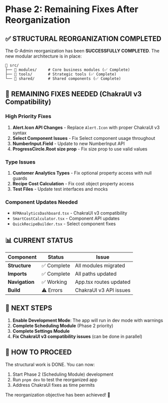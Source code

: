 # Phase 2: Remaining Fixes After Reorganization

## ✅ STRUCTURAL REORGANIZATION COMPLETED

The G-Admin reorganization has been **SUCCESSFULLY COMPLETED**. The new modular architecture is in place:

```
📂 src/
├── 📂 modules/     # Core business modules (✅ Complete)
├── 📂 tools/       # Strategic tools (✅ Complete)  
└── 📂 shared/      # Shared components (✅ Complete)
```

## 🔧 REMAINING FIXES NEEDED (ChakraUI v3 Compatibility)

### High Priority Fixes
1. **Alert.Icon API Changes** - Replace `Alert.Icon` with proper ChakraUI v3 syntax
2. **Select Component Issues** - Fix Select component usage throughout
3. **NumberInput.Field** - Update to new NumberInput API
4. **ProgressCircle.Root size prop** - Fix size prop to use valid values

### Type Issues
1. **Customer Analytics Types** - Fix optional property access with null guards
2. **Recipe Cost Calculation** - Fix cost object property access
3. **Test Files** - Update test interfaces and mocks

### Component Updates Needed
- `RFMAnalyticsDashboard.tsx` - ChakraUI v3 compatibility
- `SmartCostCalculator.tsx` - Component API updates
- `QuickRecipeBuilder.tsx` - Select component fixes

## 📊 CURRENT STATUS

| Component | Status | Issue |
|-----------|---------|-------|
| **Structure** | ✅ Complete | All modules migrated |
| **Imports** | ✅ Complete | All paths updated |
| **Navigation** | ✅ Working | App.tsx routes updated |
| **Build** | ⚠️ Errors | ChakraUI v3 API issues |

## 🎯 NEXT STEPS

1. **Enable Development Mode**: The app will run in dev mode with warnings
2. **Complete Scheduling Module** (Phase 2 priority)
3. **Complete Settings Module**
4. **Fix ChakraUI v3 compatibility issues** (can be done in parallel)

## 🚀 HOW TO PROCEED

The structural work is DONE. You can now:

1. Start Phase 2 (Scheduling Module) development
2. Run `pnpm dev` to test the reorganized app
3. Address ChakraUI fixes as time permits

The reorganization objective has been achieved! 🎉